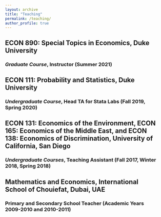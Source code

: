 ```yaml
---
layout: archive
title: "Teaching"
permalink: /teaching/
author_profile: true
---
```


## ECON 890: Special Topics in Economics, Duke University
### *Graduate Course*, Instructor (Summer 2021)

## ECON 111: Probability and Statistics, Duke University
### *Undergraduate Course*, Head TA for Stata Labs (Fall 2019, Spring 2020)

## ECON 131: Economics of the Environment, ECON 165: Economics of the Middle East, and ECON 138: Economics of Discrimination, University of California, San Diego
### *Undergraduate Courses*, Teaching Assistant (Fall 2017, Winter 2018, Spring 2018)

## Mathematics and Economics, International School of Chouiefat, Dubai, UAE
### Primary and Secondary School Teacher (Academic Years 2009-2010 and 2010-2011)
